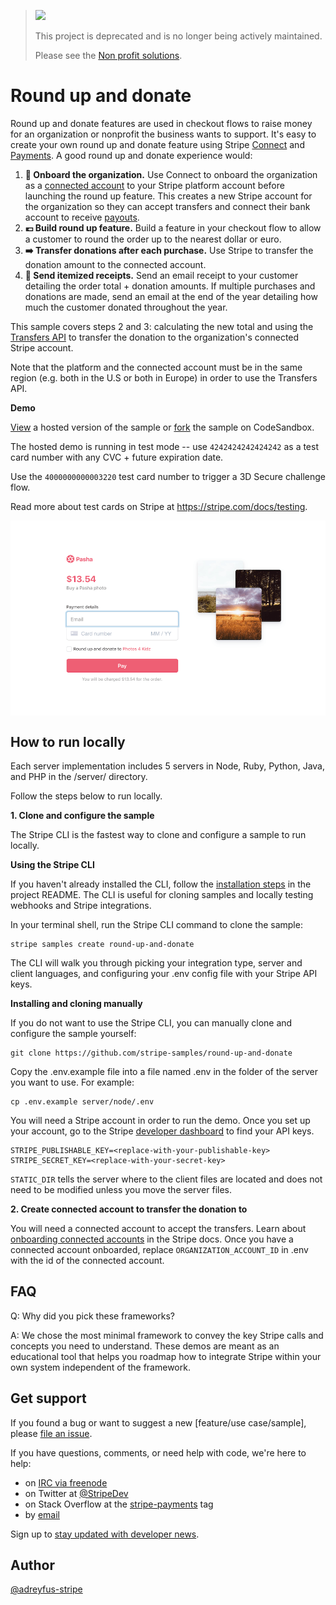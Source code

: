 > <img src="https://stripe.dev/images/badges/archived.png" width="250">
>
> This project is deprecated and is no longer being actively maintained.
>
> Please see the [Non profit solutions](https://stripe.com/en-ie/partners/apps-and-extensions?i=non-profit).

# Round up and donate

Round up and donate features are used in checkout flows to raise money for an organization or nonprofit the business wants to support. It's easy to create your own round up and donate feature using Stripe [Connect](https://stripe.com/docs/connect) and [Payments](https://stripe.com/docs/payments). A good round up and donate experience would:

1. **👥 Onboard the organization.** Use Connect to onboard the organization as a [connected account](https://stripe.com/docs/connect/accounts) to your Stripe platform account before launching the round up feature. This creates a new Stripe account for the organization so they can accept transfers and connect their bank account to receive [payouts](https://stripe.com/docs/payouts).
2. **💶 Build round up feature.** Build a feature in your checkout flow to allow a customer to round the order up to the nearest dollar or euro.
3. **➡️ Transfer donations after each purchase.** Use Stripe to transfer the donation amount to the connected account.
4. **📧 Send itemized receipts.** Send an email receipt to your customer detailing the order total + donation amounts. If multiple purchases and donations are made, send an email at the end of the year detailing how much the customer donated throughout the year.

This sample covers steps 2 and 3: calculating the new total and using the [Transfers API](https://stripe.com/docs/api/transfers) to transfer the donation to the organization's connected Stripe account.

Note that the platform and the connected account must be in the same region (e.g. both in the U.S or both in Europe) in order to use the Transfers API.

**Demo**

[View](https://lrg4x.sse.codesandbox.io/) a hosted version of the sample or [fork](https://codesandbox.io/s/round-up-and-donate-lrg4x) the sample on CodeSandbox.

The hosted demo is running in test mode -- use `4242424242424242` as a test card number with any CVC + future expiration date.

Use the `4000000000003220` test card number to trigger a 3D Secure challenge flow.

Read more about test cards on Stripe at https://stripe.com/docs/testing.

<img src="./round-up-and-donate.gif" alt="Checkout page that lets you round up and donate to an organization" align="center">


## How to run locally
Each server implementation includes 5 servers in Node, Ruby, Python, Java, and PHP in the /server/ directory. 

Follow the steps below to run locally.

**1. Clone and configure the sample**

The Stripe CLI is the fastest way to clone and configure a sample to run locally.

**Using the Stripe CLI**

If you haven't already installed the CLI, follow the [installation steps](https://github.com/stripe/stripe-cli#installation) in the project README. The CLI is useful for cloning samples and locally testing webhooks and Stripe integrations.

In your terminal shell, run the Stripe CLI command to clone the sample:

```
stripe samples create round-up-and-donate
```

The CLI will walk you through picking your integration type, server and client languages, and configuring your .env config file with your Stripe API keys.

**Installing and cloning manually**

If you do not want to use the Stripe CLI, you can manually clone and configure the sample yourself:

```
git clone https://github.com/stripe-samples/round-up-and-donate
```

Copy the .env.example file into a file named .env in the folder of the server you want to use. For example:

```
cp .env.example server/node/.env
```

You will need a Stripe account in order to run the demo. Once you set up your account, go to the Stripe [developer dashboard](https://stripe.com/docs/development/quickstart#api-keys) to find your API keys.

```
STRIPE_PUBLISHABLE_KEY=<replace-with-your-publishable-key>
STRIPE_SECRET_KEY=<replace-with-your-secret-key>
```

`STATIC_DIR` tells the server where to the client files are located and does not need to be modified unless you move the server files.

**2. Create connected account to transfer the donation to**

You will need a connected account to accept the transfers. Learn about [onboarding connected accounts](https://stripe.com/docs/connect/accounts) in the Stripe docs. 
Once you have a connected account onboarded, replace `ORGANIZATION_ACCOUNT_ID` in .env with the id of the connected account.


## FAQ
Q: Why did you pick these frameworks?

A: We chose the most minimal framework to convey the key Stripe calls and concepts you need to understand. These demos are meant as an educational tool that helps you roadmap how to integrate Stripe within your own system independent of the framework.

## Get support
If you found a bug or want to suggest a new [feature/use case/sample], please [file an issue](../../issues).

If you have questions, comments, or need help with code, we're here to help:
- on [IRC via freenode](https://webchat.freenode.net/?channel=#stripe)
- on Twitter at [@StripeDev](https://twitter.com/StripeDev)
- on Stack Overflow at the [stripe-payments](https://stackoverflow.com/tags/stripe-payments/info) tag
- by [email](mailto:support+github@stripe.com)

Sign up to [stay updated with developer news](https://go.stripe.global/dev-digest).

## Author
[@adreyfus-stripe](https://twitter.com/adrind)
